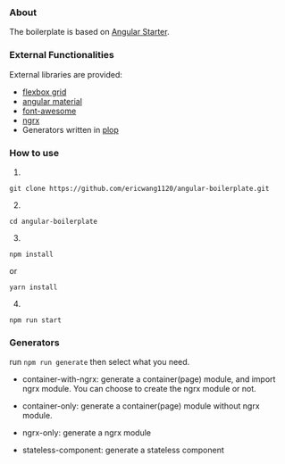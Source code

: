 ### About
The boilerplate is based on [Angular Starter](https://github.com/AngularClass/angular-starter). 

### External Functionalities

External libraries are provided:

- [flexbox grid](https://github.com/kristoferjoseph/flexboxgrid)
- [angular material](https://material.angular.io/)
- [font-awesome](http://fontawesome.io/)
- [ngrx](https://github.com/ngrx/platform)
- Generators written in [plop](https://github.com/amwmedia/plop)


### How to use

1. 
```
git clone https://github.com/ericwang1120/angular-boilerplate.git
```

2. 
```
cd angular-boilerplate
```

3. 
``` 
npm install
``` 
or  
``` 
yarn install 
```  

4. 
```
npm run start
```

### Generators
run ```npm run generate``` then select what you need.  

- container-with-ngrx: generate a container(page) module, and import ngrx module. You can choose to create the ngrx module or not.

- container-only: generate a container(page) module without ngrx module.

- ngrx-only: generate a ngrx module

- stateless-component: generate a stateless component
